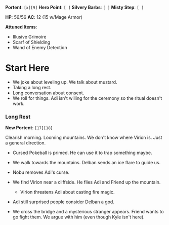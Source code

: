 **Portent**: `[x][9]`
**Hero Point**: `[ ]`
**Silvery Barbs**: `[ ]`
**Misty Step**: `[ ]`

**HP**: 56/56
**AC**: 12 (15 w/Mage Armor)

**Attuned Items**:
- Illusive Grimoire
- Scarf of Shielding
- Wand of Enemy Detection
# Start Here
- We joke about leveling up. We talk about mustard.
- Taking a long rest.
- Long conversation about consent.
- We roll for things. Adi isn't willing for the ceremony so the ritual doesn't work.

### Long Rest
**New Portent**: `[17][18]`

Clearish morning. Looming mountains. We don't know where Virion is. Just a general direction.

- Cursed Pokeball is primed. He can use it to trap something maybe.

- We walk towards the mountains. Delban sends an ice flare to guide us.
- Nobu removes Adi's curse.
- We find Virion near a cliffside. He flies Adi and Friend up the mountain.
	- Virion threatens Adi about casting fire magic.
- Adi still surprised people consider Delban a god.
- We cross the bridge and a mysterious stranger appears. Friend wants to go fight them. We argue with him (even though Kyle isn't here).
